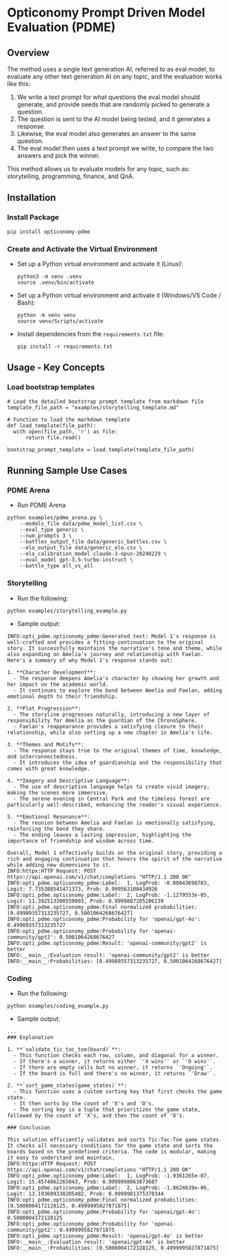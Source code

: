# Opticonomy Prompt Driven Model Evaluation (PDME)

 ## Overview

The method uses a single text generation AI, referred to as eval model, to evaluate any other text generation AI on any topic, and the evaluation works like this:

1. We write a text prompt for what questions the eval model should generate, and provide seeds that are randomly picked to generate a question.
2. The question is sent to the AI model being tested, and it generates a response.
3. Likewise, the eval model also generates an answer to the same question.
4. The eval model then uses a text prompt we write, to compare the two answers and pick the winner. 

This method allows us to evaluate models for any topic, such as: storytelling, programming, finance, and QnA.

## Installation

### Install Package
  ```
  pip install opticonomy-pdme
  ```

### Create and Activate the Virtual Environment
- Set up a Python virtual environment and activate it (Linux):
  ```
  python3 -m venv .venv
  source .venv/bin/activate
  ```

- Set up a Python virtual environment and activate it (Windows/VS Code / Bash):
  ```
  python -m venv venv
  source venv/Scripts/activate
  ```
  
- Install dependencies from the `requirements.txt` file:
  ```
  pip install -r requirements.txt

  ```
## Usage - Key Concepts

### Load bootstrap templates
  ```
 # Load the detailed bootstrap prompt template from markdown file
 template_file_path = "examples/storytelling_template.md"

 # Function to load the markdown template
  def load_template(file_path):
    with open(file_path, 'r') as file:
        return file.read()
    
  bootstrap_prompt_template = load_template(template_file_path)
  ```
## Running Sample Use Cases
### PDME Arena

- Run PDME Arena

```
python examples/pdme_arena.py \
    --models_file data/pdme_model_list.csv \
    --eval_type generic \
    --num_prompts 3 \
    --battles_output_file data/generic_battles.csv \
    --elo_output_file data/generic_elo.csv \
    --elo_calibration_model claude-3-opus-20240229 \
    --eval_model gpt-3.5-turbo-instruct \
    --battle_type all_vs_all
  ```

### Storytelling
 - Run the following:
  ```
  python examples/storytelling_example.py
  ```
 - Sample output:
  ```
  INFO:opti_pdme.opticonomy_pdme:Generated text: Model 1's response is well-crafted and provides a fitting continuation to the original story. It successfully maintains the narrative's tone and theme, while also expanding on Amelia's journey and relationship with Faelan. Here's a summary of why Model 1's response stands out:

  1. **Character Development**:
    - The response deepens Amelia's character by showing her growth and her impact on the academic world.
    - It continues to explore the bond between Amelia and Faelan, adding emotional depth to their friendship.

  2. **Plot Progression**:
    - The storyline progresses naturally, introducing a new layer of responsibility for Amelia as the guardian of the ChronoSphere.
    - Faelan's reappearance provides a satisfying closure to their relationship, while also setting up a new chapter in Amelia's life.

  3. **Themes and Motifs**:
    - The response stays true to the original themes of time, knowledge, and interconnectedness.
    - It introduces the idea of guardianship and the responsibility that comes with great knowledge.

  4. **Imagery and Descriptive Language**:
    - The use of descriptive language helps to create vivid imagery, making the scenes more immersive.
    - The serene evening in Central Park and the timeless forest are particularly well-described, enhancing the reader's visual experience.

  5. **Emotional Resonance**:
    - The reunion between Amelia and Faelan is emotionally satisfying, reinforcing the bond they share.
    - The ending leaves a lasting impression, highlighting the importance of friendship and wisdom across time.

  Overall, Model 1 effectively builds on the original story, providing a rich and engaging continuation that honors the spirit of the narrative while adding new dimensions to it.
  INFO:httpx:HTTP Request: POST https://api.openai.com/v1/chat/completions "HTTP/1.1 200 OK"
  INFO:opti_pdme.opticonomy_pdme:Label:  1, LogProb: -0.00043698703, Logit: 7.735388541471373, Prob: 0.999563108434926
  INFO:opti_pdme.opticonomy_pdme:Label:  2, LogProb: -1.1279553e-05, Logit: 11.392513300559003, Prob: 0.9999887205106139
  INFO:opti_pdme.opticonomy_pdme:Final normalized probabilities: [0.49989357313235727, 0.5001064268676427]
  INFO:opti_pdme.opticonomy_pdme:Probability for 'openai/gpt-4o': 0.49989357313235727
  INFO:opti_pdme.opticonomy_pdme:Probability for 'openai-community/gpt2': 0.5001064268676427
  INFO:opti_pdme.opticonomy_pdme:Result: 'openai-community/gpt2' is better
  INFO:__main__:Evaluation result: 'openai-community/gpt2' is better
  INFO:__main__:Probabilities: [0.49989357313235727, 0.5001064268676427]
  ```

### Coding
 - Run the following:
  ```
  python examples/coding_example.py
  ```
 - Sample output:
  ```
  ...
  ### Explanation

  1. **`validate_tic_tac_toe(board)`**:
    - This function checks each row, column, and diagonal for a winner.
    - If there's a winner, it returns either `'X wins'` or `'O wins'`.
    - If there are empty cells but no winner, it returns `'Ongoing'`.
    - If the board is full and there's no winner, it returns `'Draw'`.

  2. **`sort_game_states(game_states)`**:
    - This function uses a custom sorting key that first checks the game state.
    - It then sorts by the count of 'X's and 'O's.
    - The sorting key is a tuple that prioritizes the game state, followed by the count of 'X's, and then the count of 'O's.

  ### Conclusion

  This solution efficiently validates and sorts Tic-Tac-Toe game states. It checks all necessary conditions for the game state and sorts the boards based on the predefined criteria. The code is modular, making it easy to understand and maintain.
  INFO:httpx:HTTP Request: POST https://api.openai.com/v1/chat/completions "HTTP/1.1 200 OK"
  INFO:opti_pdme.opticonomy_pdme:Label:  1, LogProb: -1.9361265e-07, Logit: 15.4574062265043, Prob: 0.9999998063873687
  INFO:opti_pdme.opticonomy_pdme:Label:  2, LogProb: -1.8624639e-06, Logit: 13.193609338205482, Prob: 0.9999981375378344
  INFO:opti_pdme.opticonomy_pdme:Final normalized probabilities: [0.5000004172128125, 0.4999995827871875]
  INFO:opti_pdme.opticonomy_pdme:Probability for 'openai/gpt-4o': 0.5000004172128125
  INFO:opti_pdme.opticonomy_pdme:Probability for 'openai-community/gpt2': 0.4999995827871875
  INFO:opti_pdme.opticonomy_pdme:Result: 'openai/gpt-4o' is better
  INFO:__main__:Evaluation result: 'openai/gpt-4o' is better
  INFO:__main__:Probabilities: [0.5000004172128125, 0.4999995827871875]
  ```
